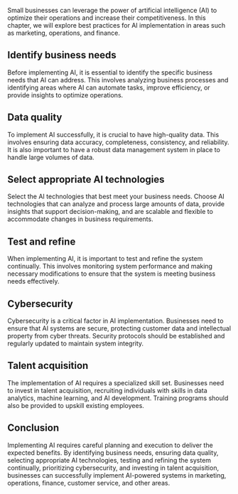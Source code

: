 
Small businesses can leverage the power of artificial intelligence (AI) to optimize their operations and increase their competitiveness. In this chapter, we will explore best practices for AI implementation in areas such as marketing, operations, and finance.

Identify business needs
-----------------------

Before implementing AI, it is essential to identify the specific business needs that AI can address. This involves analyzing business processes and identifying areas where AI can automate tasks, improve efficiency, or provide insights to optimize operations.

Data quality
------------

To implement AI successfully, it is crucial to have high-quality data. This involves ensuring data accuracy, completeness, consistency, and reliability. It is also important to have a robust data management system in place to handle large volumes of data.

Select appropriate AI technologies
----------------------------------

Select the AI technologies that best meet your business needs. Choose AI technologies that can analyze and process large amounts of data, provide insights that support decision-making, and are scalable and flexible to accommodate changes in business requirements.

Test and refine
---------------

When implementing AI, it is important to test and refine the system continually. This involves monitoring system performance and making necessary modifications to ensure that the system is meeting business needs effectively.

Cybersecurity
-------------

Cybersecurity is a critical factor in AI implementation. Businesses need to ensure that AI systems are secure, protecting customer data and intellectual property from cyber threats. Security protocols should be established and regularly updated to maintain system integrity.

Talent acquisition
------------------

The implementation of AI requires a specialized skill set. Businesses need to invest in talent acquisition, recruiting individuals with skills in data analytics, machine learning, and AI development. Training programs should also be provided to upskill existing employees.

Conclusion
----------

Implementing AI requires careful planning and execution to deliver the expected benefits. By identifying business needs, ensuring data quality, selecting appropriate AI technologies, testing and refining the system continually, prioritizing cybersecurity, and investing in talent acquisition, businesses can successfully implement AI-powered systems in marketing, operations, finance, customer service, and other areas.
